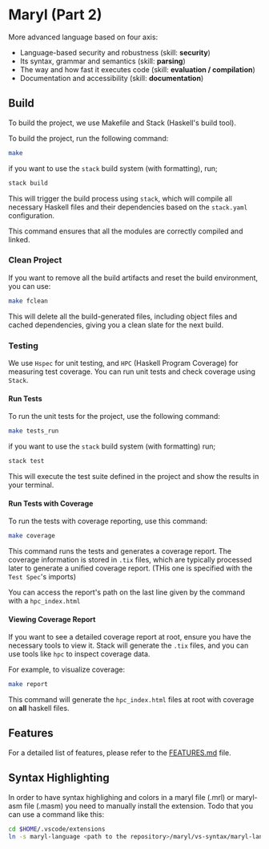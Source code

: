 # Maryl (Part 2)

More advanced language based on four axis:
- Language-based security and robustness (skill: **security**)
- Its syntax, grammar and semantics (skill: **parsing**)
- The way and how fast it executes code (skill: **evaluation / compilation**)
- Documentation and accessibility (skill: **documentation**)

## Build

To build the project, we use Makefile and Stack (Haskell's build tool).

To build the project, run the following command:

```sh
make
```

if you want to use the `stack` build system (with formatting), run;

```sh
stack build
```

This will trigger the build process using `stack`, which will compile all necessary Haskell files and their dependencies based on the `stack.yaml` configuration.

This command ensures that all the modules are correctly compiled and linked.

### Clean Project

If you want to remove all the build artifacts and reset the build environment, you can use:

```sh
make fclean
```

This will delete all the build-generated files, including object files and cached dependencies, giving you a clean slate for the next build.

### Testing

We use `Hspec` for unit testing, and `HPC` (Haskell Program Coverage) for measuring test coverage. You can run unit tests and check coverage using `Stack`.

#### Run Tests

To run the unit tests for the project, use the following command:

```sh
make tests_run
```

if you want to use the `stack` build system (with formatting) run;

```sh
stack test
```

This will execute the test suite defined in the project and show the results in your terminal.

#### Run Tests with Coverage

To run the tests with coverage reporting, use this command:

```sh
make coverage
```

This command runs the tests and generates a coverage report. The coverage information is stored in `.tix` files, which are typically processed later to generate a unified coverage report. (THis one is specified with the `Test Spec`'s imports)

You can access the report's path on the last line given by the command with a `hpc_index.html`

#### Viewing Coverage Report

If you want to see a detailed coverage report at root, ensure you have the necessary tools to view it. Stack will generate the `.tix` files, and you can use tools like `hpc` to inspect coverage data.

For example, to visualize coverage:

```sh
make report
```

This command will generate the `hpc_index.html` files at root with coverage on **all** haskell files.

## Features

For a detailed list of features, please refer to the [FEATURES.md](FEATURES.md) file.

## Syntax Highlighting

In order to have syntax highlighing and colors in a maryl file (.mrl) or maryl-asm file (.masm) you need to manually install the extension.
Todo that you can use a command like this:

```sh
cd $HOME/.vscode/extensions
ln -s maryl-language <path to the repository>/maryl/vs-syntax/maryl-language
```
